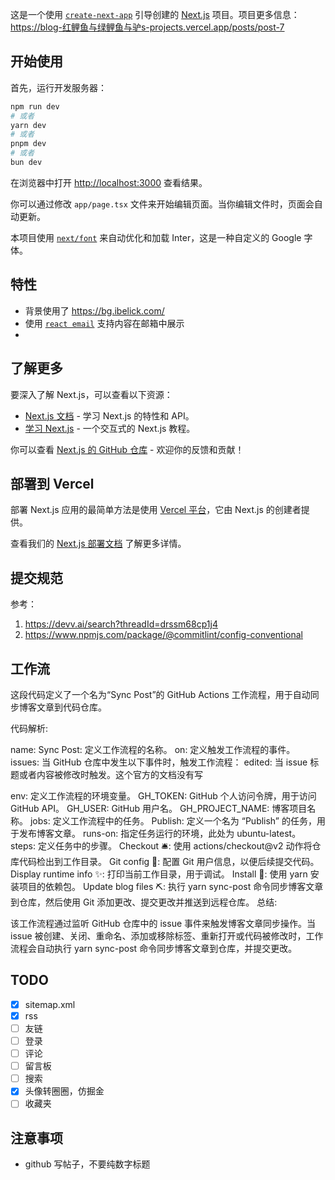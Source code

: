 这是一个使用 [`create-next-app`](https://github.com/vercel/next.js/tree/canary/packages/create-next-app) 引导创建的 [Next.js](https://nextjs.org/) 项目。项目更多信息：https://blog-红鲤鱼与绿鲤鱼与驴s-projects.vercel.app/posts/post-7

## 开始使用

首先，运行开发服务器：

```bash
npm run dev
# 或者
yarn dev
# 或者
pnpm dev
# 或者
bun dev
```

在浏览器中打开 [http://localhost:3000](http://localhost:3000) 查看结果。

你可以通过修改 `app/page.tsx` 文件来开始编辑页面。当你编辑文件时，页面会自动更新。

本项目使用 [`next/font`](https://nextjs.org/docs/basic-features/font-optimization) 来自动优化和加载 Inter，这是一种自定义的 Google 字体。

## 特性

- 背景使用了 https://bg.ibelick.com/
- 使用 [`react email`](https://react.email/docs/introduction) 支持内容在邮箱中展示
-

## 了解更多

要深入了解 Next.js，可以查看以下资源：

- [Next.js 文档](https://nextjs.org/docs) - 学习 Next.js 的特性和 API。
- [学习 Next.js](https://nextjs.org/learn) - 一个交互式的 Next.js 教程。

你可以查看 [Next.js 的 GitHub 仓库](https://github.com/vercel/next.js/) - 欢迎你的反馈和贡献！

## 部署到 Vercel

部署 Next.js 应用的最简单方法是使用 [Vercel 平台](https://vercel.com/new?utm_medium=default-template&filter=next.js&utm_source=create-next-app&utm_campaign=create-next-app-readme)，它由 Next.js 的创建者提供。

查看我们的 [Next.js 部署文档](https://nextjs.org/docs/deployment) 了解更多详情。

## 提交规范

参考：

1. https://devv.ai/search?threadId=drssm68cp1j4
2. https://www.npmjs.com/package/@commitlint/config-conventional

## 工作流

这段代码定义了一个名为“Sync Post”的 GitHub Actions 工作流程，用于自动同步博客文章到代码仓库。

代码解析:

name: Sync Post: 定义工作流程的名称。
on: 定义触发工作流程的事件。
issues: 当 GitHub 仓库中发生以下事件时，触发工作流程：
edited: 当 issue 标题或者内容被修改时触发。这个官方的文档没有写

env: 定义工作流程的环境变量。
GH_TOKEN: GitHub 个人访问令牌，用于访问 GitHub API。
GH_USER: GitHub 用户名。
GH_PROJECT_NAME: 博客项目名称。
jobs: 定义工作流程中的任务。
Publish: 定义一个名为 “Publish” 的任务，用于发布博客文章。
runs-on: 指定任务运行的环境，此处为 ubuntu-latest。
steps: 定义任务中的步骤。
Checkout 🛎️: 使用 actions/checkout@v2 动作将仓库代码检出到工作目录。
Git config 🔧: 配置 Git 用户信息，以便后续提交代码。
Display runtime info ✨: 打印当前工作目录，用于调试。
Install 🔧: 使用 yarn 安装项目的依赖包。
Update blog files ⛏️: 执行 yarn sync-post 命令同步博客文章到仓库，然后使用 Git 添加更改、提交更改并推送到远程仓库。
总结:

该工作流程通过监听 GitHub 仓库中的 issue 事件来触发博客文章同步操作。当 issue 被创建、关闭、重命名、添加或移除标签、重新打开或代码被修改时，工作流程会自动执行 yarn sync-post 命令同步博客文章到仓库，并提交更改。

## TODO

- [x] sitemap.xml
- [x] rss
- [ ] 友链
- [ ] 登录
- [ ] 评论
- [ ] 留言板
- [ ] 搜索
- [x] 头像转圈圈，仿掘金
- [ ] 收藏夹

## 注意事项

- github 写帖子，不要纯数字标题
